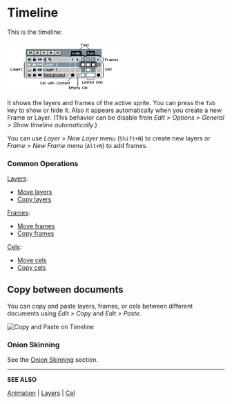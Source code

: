 # Timeline

This is the timeline:

![Timeline](sprite/sprite-components.png)

It shows the layers and frames of the active sprite. You can press the
`Tab` key to show or hide it. Also it appears automatically when you
create a new Frame or Layer. (This behavior can be disable
from *Edit > Options > General > Show timeline automatically*.)

You can use *Layer > New Layer* menu (`Shift+N`) to create new layers
or *Frame > New Frame* menu (`Alt+N`) to add frames.

### Common Operations

[Layers](layers.md):
* [Move layers](move-layers.md)
* [Copy layers](copy-layers.md)

[Frames](animation.md):
* [Move frames](move-frames.md)
* [Copy frames](copy-frames.md)

[Cels](cel.md):
* [Move cels](move-cels.md)
* [Copy cels](copy-cels.md)

## Copy between documents

You can copy and paste layers, frames, or cels between different
documents using *Edit > Copy* and *Edit > Paste*.

![Copy and Paste on Timeline](timeline/timeline-copy-and-paste.gif)

### Onion Skinning

See the [Onion Skinning](onion-skinning.md) section.

---

**SEE ALSO**

[Animation](animation.md) |
[Layers](layers.md) |
[Cel](cel.md)
